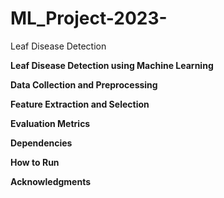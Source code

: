 # ML_Project-2023-
Leaf Disease Detection

**Leaf Disease Detection using Machine Learning**

**Data Collection and Preprocessing**


**Feature Extraction and Selection**

**Evaluation Metrics**

**Dependencies**

**How to Run**

**Acknowledgments**


